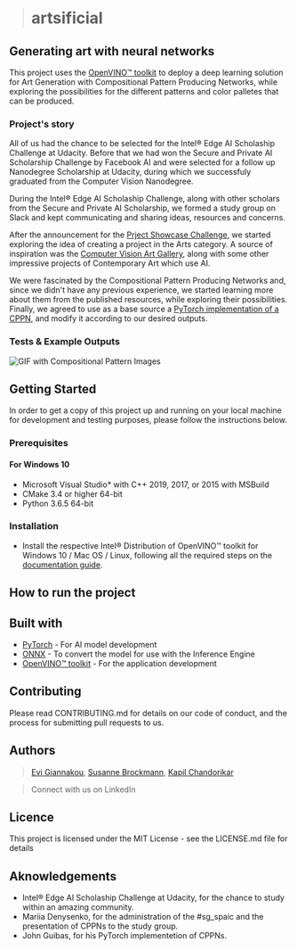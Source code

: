 >#  artsificial
## Generating art with neural networks

This project uses the [OpenVINO™ toolkit](https://docs.openvinotoolkit.org/) to deploy a deep learning solution for Art Generation 
with Compositional Pattern Producing Networks, while exploring the possibilities for the different patterns and color palletes that 
can be produced.

### Project's story

All of us had the chance to be selected for the Intel® Edge AI Scholaship Challenge at Udacity.
Before that we had won the Secure and Private AI Scholarship Challenge by Facebook AI and were selected for a follow up 
Nanodegree Scholarship at Udacity, during which we successfuly graduated from the Computer Vision Nanodegree.

During the Intel® Edge AI Scholaship Challenge, along with other scholars from the Secure and Private AI Scholarship, we formed a study group on Slack and kept communicating and sharing ideas, resources and concerns.

After the announcement for the [Prject Showcase Challenge](https://sites.google.com/udacity.com/intel-edge-ai-scholarship/community/project-showcase?authuser=0), we started exploring the idea of creating a project in the Arts category.
A source of inspiration was the [Computer Vision Art Gallery](https://computervisionart.com/), along with some other impressive projects of Contemporary Art which use AI.

We were fascinated by the Compositional Pattern Producing Networks and, since we didn't have any previous experience, we started learning more about them from the published resources, while exploring their possibilities. Finally, we agreed to use as a base source a [PyTorch implementation of a CPPN](https://github.com/jtguibas/cppn-art), and modify it according to our desired outputs.

### Tests & Example Outputs

![GIF with Compositional Pattern Images](images/Webp.net-gifmaker.gif)

## Getting Started

In order to get a copy of this project up and running on your local machine for development and testing purposes, please follow the instructions below.

### Prerequisites

#### For Windows 10

* Microsoft Visual Studio* with C++ 2019, 2017, or 2015 with MSBuild
* CMake 3.4 or higher 64-bit
* Python 3.6.5 64-bit

### Installation

* Install the respective Intel® Distribution of OpenVINO™ toolkit for Windows 10 / Mac OS / Linux, following all the required steps on the [documentation guide](https://docs.openvinotoolkit.org/latest/index.html).

## How to run the project

## Built with

* [PyTorch](https://pytorch.org/) - For AI model development
* [ONNX](https://onnx.ai/) - To convert the model for use with the Inference Engine
* [OpenVINO™ toolkit](https://docs.openvinotoolkit.org/) - For the application development


## Contributing

Please read CONTRIBUTING.md for details on our code of conduct, and the process for submitting pull requests to us.

## Authors

>[Evi Giannakou](https://github.com/evigian),
>[Susanne Brockmann](https://github.com/subrockmann),
>[Kapil Chandorikar](https://github.com/kapilchandorikar)

> Connect with us on LinkedIn

## Licence

This project is licensed under the MIT License - see the LICENSE.md file for details

## Aknowledgements

* Intel® Edge AI Scholaship Challenge at Udacity, for the chance to study within an amazing community.
* Mariia Denysenko, for the administration of the #sg_spaic and the presentation of CPPNs to the study group.
* John Guibas, for his PyTorch implementetion of CPPNs.



